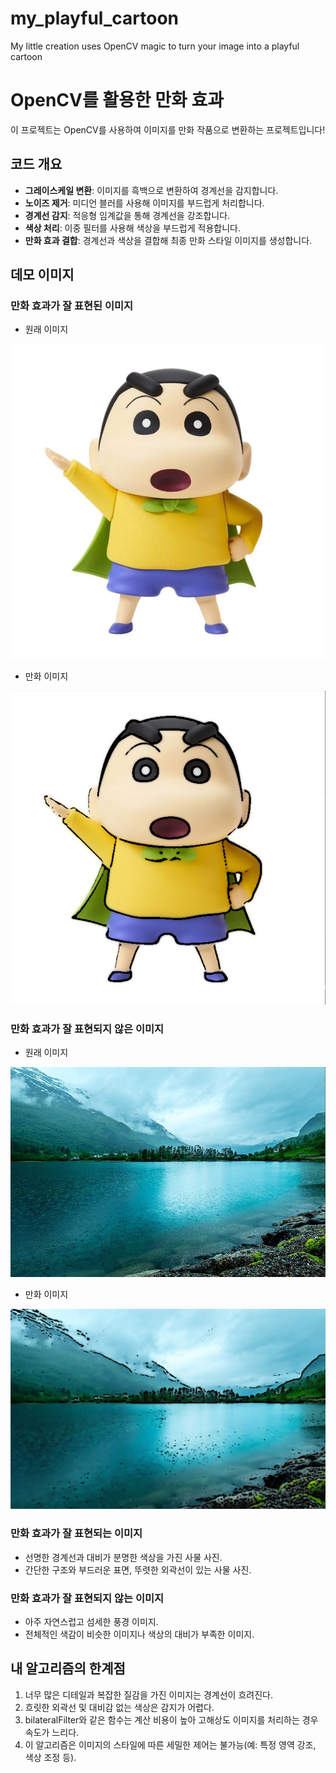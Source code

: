 # my_playful_cartoon
My little creation uses OpenCV magic to turn your image into a playful cartoon

# OpenCV를 활용한 만화 효과
이 프로젝트는 OpenCV를 사용하여 이미지를 만화 작품으로 변환하는 프로젝트입니다!

## 코드 개요
- **그레이스케일 변환**: 이미지를 흑백으로 변환하여 경계선을 감지합니다.
- **노이즈 제거**: 미디언 블러를 사용해 이미지를 부드럽게 처리합니다.
- **경계선 감지**: 적응형 임계값을 통해 경계선을 강조합니다.
- **색상 처리**: 이중 필터를 사용해 색상을 부드럽게 적용합니다.
- **만화 효과 결합**: 경계선과 색상을 결합해 최종 만화 스타일 이미지를 생성합니다.

## 데모 이미지

### 만화 효과가 잘 표현된 이미지
- 원래 이미지

![원래 이미지](/images/toys.jpg)

- 만화 이미지
  
![잘 표현된 이미지](/images/Cap%202025-03-23%2016-20-38-471.jpg)

### 만화 효과가 잘 표현되지 않은 이미지
- 원래 이미지

![원래 이미지](/images/my.jpg)

- 만화 이미지
  
![표현이 어려운 이미지](/images/Cap%202025-03-23%2016-39-55-020.jpg)

### 만화 효과가 잘 표현되는 이미지
- 선명한 경계선과 대비가 분명한 색상을 가진 사물 사진.
- 간단한 구조와 부드러운 표면, 뚜렷한 외곽선이 있는 사물 사진.

### 만화 효과가 잘 표현되지 않는 이미지
- 아주 자연스럽고 섬세한 풍경 이미지.
- 전체적인 색감이 비슷한 이미지나 색상의 대비가 부족한 이미지.

## 내 알고리즘의 한계점
1. 너무 많은 디테일과 복잡한 질감을 가진 이미지는 경계선이 흐려진다.
2. 흐릿한 외곽선 및 대비감 없는 색상은 감지가 어렵다.
3. bilateralFilter와 같은 함수는 계산 비용이 높아 고해상도 이미지를 처리하는 경우 속도가 느리다.
4. 이 알고리즘은 이미지의 스타일에 따른 세밀한 제어는 불가능(예: 특정 영역 강조, 색상 조정 등).


